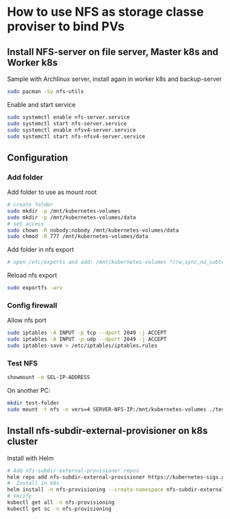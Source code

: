 # How to use NFS as storage classe proviser to bind PVs
## Install NFS-server on file server, Master k8s and Worker k8s
Sample with Archlinux server, install again in worker k8s and backup-server
```bash
sudo pacman -Sy nfs-utils
```
Enable and start service
```bash
sudo systemctl enable nfs-server.service
sudo systemctl start nfs-server.service
sudo systemctl enable nfsv4-server.service
sudo systemctl start nfs-nfsv4-server.service
```

## Configuration
### Add folder
Add folder to use as mount root
```bash
# create folder
sudo mkdir -p /mnt/kubernetes-volumes
sudo mkdir -p /mnt/kubernetes-volumes/data
# set access
sudo chown -R nobody:nobody /mnt/kubernetes-volumes/data
sudo chmod -R 777 /mnt/kubernetes-volumes/data
```
Add folder in nfs export
```bash
# open /etc/exports and add: /mnt/kubernetes-volumes *(rw,sync,no_subtree_check,insecure,no_root_squash)
```
Reload nfs export
```bash
sudo exportfs -arv
```

### Config firewall
Allow nfs port
```bash
sudo iptables -A INPUT -p tcp --dport 2049 -j ACCEPT
sudo iptables -A INPUT -p udp --dport 2049 -j ACCEPT
sudo iptables-save > /etc/iptables/iptables.rules
```

### Test NFS
```bash
showmount -e SEL-IP-ADDRESS
```
On another PC: 
```bash
mkdir test-folder
sudo mount -t nfs -o vers=4 SERVER-NFS-IP:/mnt/kubernetes-volumes ./test-folder
```

## Install nfs-subdir-external-provisioner on k8s cluster
Install with Helm
```bash
# Add nfs-subdir-external-provisioner repos
helm repo add nfs-subdir-external-provisioner https://kubernetes-sigs.github.io/nfs-subdir-external-provisioner
#  Install in k8s
helm install -n nfs-provisioning --create-namespace nfs-subdir-external-provisioner nfs-subdir-external-provisioner/nfs-subdir-external-provisioner --set nfs.server=SERVER-NFS-IP --set nfs.path=NFS-FOLDER
# Verify
kubectl get all -n nfs-provisioning
kubectl get sc -n nfs-provisioning
```
